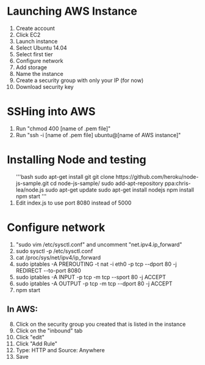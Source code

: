 <h1>Launching AWS Instance</h1>
<ol type="1">
    <li value="1">Create account</li>
    <li>Click EC2</li>
    <li>Launch instance</li>
    <li>Select Ubuntu 14.04</li>
    <li>Select first tier</li>
    <li>Configure network</li>
    <li>Add storage</li>
    <li>Name the instance</li>
    <li>Create a security group with only your IP (for now)</li>
    <li>Download security key</li>
</ol>

<h1>SSHing into AWS</h1>
<ol type="1">
    <li value="1">Run "chmod 400 [name of .pem file]"</li>
    <li>Run "ssh -i [name of .pem file] ubuntu@[name of AWS instance]"</li>
</ol>

<h1>Installing Node and testing</h1>
<ol type="1">
    '''bash
    sudo apt-get install git
    git clone https://github.com/heroku/node-js-sample.git
    cd node-js-sample/
    sudo add-apt-repository ppa:chris-lea/node.js
    sudo apt-get update
    sudo apt-get install nodejs
    npm install
    npm start
    '''
    <li>Edit index.js to use port 8080 instead of 5000</li>
</ol>

<h1>Configure network</h1>
<ol type="1">
    <li value="1">"sudo vim /etc/sysctl.conf" and uncomment "net.ipv4.ip_forward"</li>
    <li>sudo sysctl -p /etc/sysctl.conf</li>
    <li>cat /proc/sys/net/ipv4/ip_forward</li>
    <li>sudo iptables -A PREROUTING -t nat -i eth0 -p tcp --dport 80 -j REDIRECT --to-port 8080</li>
    <li>sudo iptables -A INPUT -p tcp -m tcp --sport 80 -j ACCEPT</li>
    <li>sudo iptables -A OUTPUT -p tcp -m tcp --dport 80 -j ACCEPT</li>
    <li>npm start</li>
</ol>
<h2>In AWS:</h2>
<ol type="1">
    <li value="8">Click on the security group you created that is listed in the instance</li>
    <li>Click on the "inbound" tab</li>
    <li>Click "edit"</li>
    <li>Click "Add Rule"</li>
    <li>Type: HTTP and Source: Anywhere</li>
    <li>Save</li>
</ol>